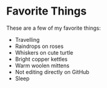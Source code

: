 # Favorite Things

These are a few of my favorite things:

- Travelling
- Raindrops on roses
- Whiskers on cute turtle
- Bright copper kettles
- Warm woolen mittens
- Not editing directly on GitHub
- Sleep
